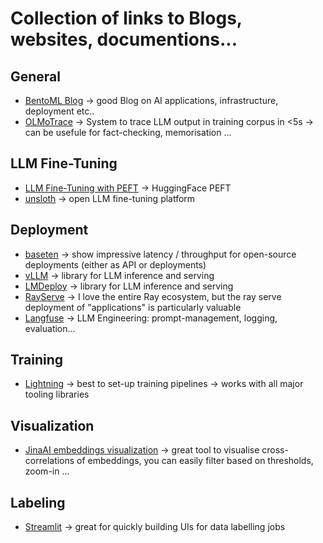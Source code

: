 # Collection of links to Blogs, websites, documentions...

## General
- [BentoML Blog](https://www.bentoml.com/blog) -> good Blog on AI applications, infrastructure, deployment etc..
- [OLMoTrace](https://huggingface.co/papers/2504.07096) -> System to trace LLM output in training corpus in <5s -> can be usefule for fact-checking, memorisation ...

## LLM Fine-Tuning
- [LLM Fine-Tuning with PEFT](https://github.com/huggingface/peft) -> HuggingFace PEFT
- [unsloth](https://unsloth.ai) -> open LLM fine-tuning platform

## Deployment
- [baseten](https://www.baseten.co) -> show impressive latency / throughput for open-source deployments (either as API or deployments)
- [vLLM](https://docs.vllm.ai/en/stable/) -> library for LLM inference and serving
- [LMDeploy](https://github.com/InternLM/lmdeploy) -> library for LLM inference and serving
- [RayServe](https://www.anyscale.com/product/library/ray-serve) -> I love the entire Ray ecosystem, but the ray serve deployment of "applications" is particularly valuable
- [Langfuse](https://langfuse.com) -> LLM Engineering: prompt-management, logging, evaluation...

## Training
- [Lightning](https://lightning.ai) -> best to set-up training pipelines -> works with all major tooling libraries

## Visualization
- [JinaAI embeddings visualization](https://github.com/jina-ai/correlations) -> great tool to visualise cross-correlations of embeddings, you can easily filter based on thresholds, zoom-in ...

## Labeling
- [Streamlit](https://streamlit.io) -> great for quickly building UIs for data labelling jobs
